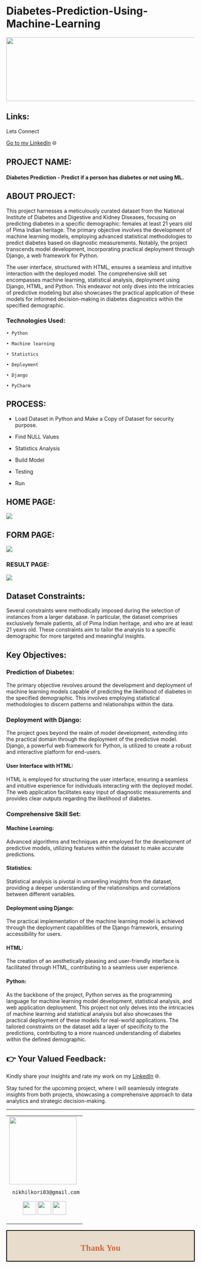 # Diabetes-Prediction-Using-Machine-Learning

<p align="center">
  <img width="700" height="170" src="https://github.com/Nikhilkori03/Diabetes-Prediction/blob/main/maxresdefault.jpg?raw=true">
</p>

## Links:
Lets Connect 

[Go to my LinkedIn](https://www.linkedin.com/in/nikhil-kori-31664a2a3/) 🌐


## PROJECT NAME:

#### Diabetes Prediction - Predict if a person has diabetes or not using ML.

## ABOUT PROJECT:

This project harnesses a meticulously curated dataset from the National Institute of Diabetes and Digestive and Kidney Diseases, focusing on predicting diabetes in a specific demographic: females at least 21 years old of Pima Indian heritage. The primary objective involves the development of machine learning models, employing advanced statistical methodologies to predict diabetes based on diagnostic measurements. Notably, the project transcends model development, incorporating practical deployment through Django, a web framework for Python. 

The user interface, structured with HTML, ensures a seamless and intuitive interaction with the deployed model. The comprehensive skill set encompasses machine learning, statistical analysis, deployment using Django, HTML, and Python. This endeavor not only dives into the intricacies of predictive modeling but also showcases the practical application of these models for informed decision-making in diabetes diagnostics within the specified demographic.


### Technologies Used:

    • Python 

    • Machine learning

    • Statistics 
    
    • Deployment 

    • Django

    • PyCharm 
    

## PROCESS:

   - Load Dataset in Python and Make a Copy of Dataset for security purpose.

   - Find NULL Values

   - Statistics Analysis

   - Build Model

   - Testing

   - Run 

## HOME PAGE:

![](https://github.com/Nikhilkori03/Diabetes-Prediction/blob/main/HOME%20PAGE.png?raw=true)

## FORM PAGE:

![](https://github.com/Nikhilkori03/Diabetes-Prediction/blob/main/FORM.png?raw=true)

### RESULT PAGE:

![](https://github.com/Nikhilkori03/Diabetes-Prediction/blob/main/Result.png?raw=true)

## Dataset Constraints:
Several constraints were methodically imposed during the selection of instances from a larger database. In particular, the dataset comprises exclusively female patients, all of Pima Indian heritage, and who are at least 21 years old. These constraints aim to tailor the analysis to a specific demographic for more targeted and meaningful insights.

## Key Objectives:

### Prediction of Diabetes:
The primary objective revolves around the development and deployment of machine learning models capable of predicting the likelihood of diabetes in the specified demographic. This involves employing statistical methodologies to discern patterns and relationships within the data.

### Deployment with Django:
The project goes beyond the realm of model development, extending into the practical domain through the deployment of the predictive model. Django, a powerful web framework for Python, is utilized to create a robust and interactive platform for end-users.

#### User Interface with HTML: 
HTML is employed for structuring the user interface, ensuring a seamless and intuitive experience for individuals interacting with the deployed model. The web application facilitates easy input of diagnostic measurements and provides clear outputs regarding the likelihood of diabetes.

### Comprehensive Skill Set:

#### Machine Learning: 
Advanced algorithms and techniques are employed for the development of predictive models, utilizing features within the dataset to make accurate predictions.
#### Statistics: 
Statistical analysis is pivotal in unraveling insights from the dataset, providing a deeper understanding of the relationships and correlations between different variables.
#### Deployment using Django: 
The practical implementation of the machine learning model is achieved through the deployment capabilities of the Django framework, ensuring accessibility for users.
#### HTML: 
The creation of an aesthetically pleasing and user-friendly interface is facilitated through HTML, contributing to a seamless user experience.
#### Python: 
As the backbone of the project, Python serves as the programming language for machine learning model development, statistical analysis, and web application deployment.
This project not only delves into the intricacies of machine learning and statistical analysis but also showcases the practical deployment of these models for real-world applications. The tailored constraints on the dataset add a layer of specificity to the predictions, contributing to a more nuanced understanding of diabetes within the defined demographic.

## 👉 Your Valued Feedback:
Kindly share your insights and rate my work on my [LinkedIn](https://www.linkedin.com/in/nikhil-kori-31664a2a3/) 🌐.

Stay tuned for the upcoming project, where I will seamlessly integrate insights from both projects, showcasing a comprehensive approach to data analytics and strategic decision-making.


___



<table>
<tr>
<td>
     <img src="https://avatars.githubusercontent.com/u/152955475?s=400&u=a4c92fe2b757b82173b9469b771153177034a7ab&v=4" width="180"/>
     
     nikhilkori03@gmail.com

<p align="center">
<a href = "https://github.com/Nikhilkori03"><img src = "http://www.iconninja.com/files/241/825/211/round-collaboration-social-github-code-circle-network-icon.svg" width="36" height = "36"/></a>
<a href = "https://www.linkedin.com/in/nikhil-kori-31664a2a3//"><img src = "http://www.iconninja.com/files/863/607/751/network-linkedin-social-connection-circular-circle-media-icon.svg" width="36" height="36"/></a>
<a href = "https://www.novypro.com/profile_projects/nikhilkori"><img src="https://cdn.icon-icons.com/icons2/3070/PNG/512/portfolio_briefcase_showcase_business_adobe_portfolio_icon_191043.png" width="36" height="36"/></a>
</p>
</td>
</tr> 
  </table>

<div style="display:fill;
            border-radius: false;
            border-style: solid;
            border-color:#000000;
            border-style: false;
            border-width: 2px;
            color:#CF673A;
            font-size:15px;
            font-family: Georgia;
            background-color:#E8DCCC;
            text-align:center;
            letter-spacing:0.1px;
            padding: 0.1em;">

## Thank You
  
